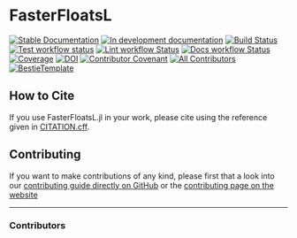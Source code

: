 # FasterFloatsL

[![Stable Documentation](https://img.shields.io/badge/docs-stable-blue.svg)](https://JeffreySarnoff.github.io/FasterFloatsL.jl/stable)
[![In development documentation](https://img.shields.io/badge/docs-dev-blue.svg)](https://JeffreySarnoff.github.io/FasterFloatsL.jl/dev)
[![Build Status](https://github.com/JeffreySarnoff/FasterFloatsL.jl/workflows/Test/badge.svg)](https://github.com/JeffreySarnoff/FasterFloatsL.jl/actions)
[![Test workflow status](https://github.com/JeffreySarnoff/FasterFloatsL.jl/actions/workflows/Test.yml/badge.svg?branch=main)](https://github.com/JeffreySarnoff/FasterFloatsL.jl/actions/workflows/Test.yml?query=branch%3Amain)
[![Lint workflow Status](https://github.com/JeffreySarnoff/FasterFloatsL.jl/actions/workflows/Lint.yml/badge.svg?branch=main)](https://github.com/JeffreySarnoff/FasterFloatsL.jl/actions/workflows/Lint.yml?query=branch%3Amain)
[![Docs workflow Status](https://github.com/JeffreySarnoff/FasterFloatsL.jl/actions/workflows/Docs.yml/badge.svg?branch=main)](https://github.com/JeffreySarnoff/FasterFloatsL.jl/actions/workflows/Docs.yml?query=branch%3Amain)
[![Coverage](https://codecov.io/gh/JeffreySarnoff/FasterFloatsL.jl/branch/main/graph/badge.svg)](https://codecov.io/gh/JeffreySarnoff/FasterFloatsL.jl)
[![DOI](https://zenodo.org/badge/DOI/FIXME)](https://doi.org/FIXME)
[![Contributor Covenant](https://img.shields.io/badge/Contributor%20Covenant-2.1-4baaaa.svg)](CODE_OF_CONDUCT.md)
[![All Contributors](https://img.shields.io/github/all-contributors/JeffreySarnoff/FasterFloatsL.jl?labelColor=5e1ec7&color=c0ffee&style=flat-square)](#contributors)
[![BestieTemplate](https://img.shields.io/endpoint?url=https://raw.githubusercontent.com/JuliaBesties/BestieTemplate.jl/main/docs/src/assets/badge.json)](https://github.com/JuliaBesties/BestieTemplate.jl)

## How to Cite

If you use FasterFloatsL.jl in your work, please cite using the reference given in [CITATION.cff](https://github.com/JeffreySarnoff/FasterFloatsL.jl/blob/main/CITATION.cff).

## Contributing

If you want to make contributions of any kind, please first that a look into our [contributing guide directly on GitHub](docs/src/90-contributing.md) or the [contributing page on the website](https://JeffreySarnoff.github.io/FasterFloatsL.jl/dev/90-contributing/)

---

### Contributors

<!-- ALL-CONTRIBUTORS-LIST:START - Do not remove or modify this section -->
<!-- prettier-ignore-start -->
<!-- markdownlint-disable -->

<!-- markdownlint-restore -->
<!-- prettier-ignore-end -->

<!-- ALL-CONTRIBUTORS-LIST:END -->
